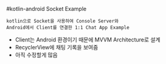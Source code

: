 #kotlin-android Socket Example

````
kotlin으로 Socket을 사용하여 Console Server와
Android에서 Client를 연결한 1:1 Chat App Example
````
- Client는 Android 환경이기 때문에 MVVM Architecture로 설계
- RecyclerView에 채팅 기록을 보여줌
- 아직 수정할게 많음